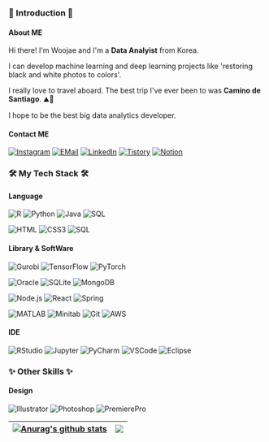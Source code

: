 ### 👋 Introduction 👋
#### About ME

Hi there! I'm Woojae and I'm a <b>Data Analyist</b> from Korea.

I can develop machine learning and deep learning projects like 'restoring black and white photos to colors'. 

I really love to travel aboard. The best trip I've ever been to was <b>Camino de Santiago</b>. ⛰💖 

I hope to be the best big data analytics developer.


#### Contact ME
[![Instagram](https://img.shields.io/badge/Instagram-E4405F?style=flat-square&logo=Instagram&logoColor=white)](https://www.instagram.com/wooooo_ji94)
[![EMail](https://img.shields.io/badge/Email-EA4335?style=flat-square&logo=Gmail&logoColor=white)](mailto:staphano77x@naver.com)
[![LinkedIn](https://img.shields.io/badge/LinkedIn-0A66C2?style=flat-square&logo=Linkedin&logoColor=white)](https://www.linkedin.com/in/woooooji94)
[![Tistory](https://img.shields.io/badge/TistoryBlog-EEEEEE?&style=flat-square)](https://woooooji94.tistory.com)
[![Notion](https://img.shields.io/badge/Notion-000000?style=flat-square&logo=Notion&logoColor=white)](https://woooooji94.notion.site/e619458d725e473496a37adbe73a7929)


  
### 🛠️ My Tech Stack 🛠️
#### Language
![R](https://img.shields.io/badge/R-276DC3?style=flat-square&logo=R&logoColor=white)
![Python](https://img.shields.io/badge/Python-3776AB?style=flat-square&logo=Python&logoColor=white)
![Java](https://img.shields.io/badge/Java-007396?style=flat-square&logo=Java&logoColor=white)
![SQL](https://img.shields.io/badge/SQL-EEEEEE?style=flat-square)


![HTML](https://img.shields.io/badge/HTML-E34F26?style=flat-square&logo=HTML5&logoColor=white)
![CSS3](https://img.shields.io/badge/CSS-1572B6?style=flat-square&logo=CSS3&logoColor=white)
![SQL](https://img.shields.io/badge/JavaScript-F7DF1E?style=flat-square&logo=JavaScript&logoColor=white)



#### Library & SoftWare
![Gurobi](https://img.shields.io/badge/Gurobi-DA1F26?style=flat-square)
![TensorFlow](https://img.shields.io/badge/TensorFlow-FF6F00?style=flat-square&logo=TensorFlow&logoColor=white)
![PyTorch](https://img.shields.io/badge/PyTorch-EE4C2C?style=flat-square&logo=PyTorch&logoColor=white)

![Oracle](https://img.shields.io/badge/Oracle-F80000?style=flat-square&logo=Oracle&logoColor=white)
![SQLite](https://img.shields.io/badge/SQLite-003B57?style=flat-square&logo=SQLite&logoColor=white)
![MongoDB](https://img.shields.io/badge/MongoDB-47A248?style=flat-square&logo=MongoDB&logoColor=white)

![Node.js](https://img.shields.io/badge/Node.js-339933?style=flat-square&logo=Node.js&logoColor=white)
![React](https://img.shields.io/badge/React-61DAFB?style=flat-square&logo=React&logoColor=white)
![Spring](https://img.shields.io/badge/Spring-6DB33F?style=flat-square&logo=Spring&logoColor=white)

![MATLAB](https://img.shields.io/badge/MATLAB-0076A8?style=flat-square)
![Minitab](https://img.shields.io/badge/Minitab-8DC63F?style=flat-square)
![Git](https://img.shields.io/badge/Git-F05032?style=flat-square&logo=Git&logoColor=white)
![AWS](https://img.shields.io/badge/AWS-232F3E?style=flat-square&logo=AmazonAWS&logoColor=white)


#### IDE
![RStudio](https://img.shields.io/badge/RStudio-75AADB?style=flat-square&logo=RStudio&logoColor=white)
![Jupyter](https://img.shields.io/badge/Jupyter-F37626?style=flat-square&logo=Jupyter&logoColor=white)
![PyCharm](https://img.shields.io/badge/PyCharm-000000?style=flat-square&logo=PyCharm&logoColor=white)
![VSCode](https://img.shields.io/badge/VSCode-007ACC?style=flat-square&logo=VisualStudioCode&logoColor=white)
![Eclipse](https://img.shields.io/badge/Eclipse-2C2255?style=flat-square&logo=EclipseIDE&logoColor=white)


### ✨ Other Skills ✨
#### Design
![Illustrator](https://img.shields.io/badge/Illustrator-FF9A00?style=flat-square&logo=AdobeIllustrator&logoColor=white)
![Photoshop](https://img.shields.io/badge/Photoshop-31A8FF?style=flat-square&logo=AdobePhotoshop&logoColor=white)
![PremierePro](https://img.shields.io/badge/PremierePro-9999FF?style=flat-square&logo=AdobePremierePro&logoColor=white)


| <a href="https://github.com/WoojaeJang"><img align="center" src="https://github-readme-stats.vercel.app/api?username=WoojaeJang&show_icons=true&include_all_commits=true&theme=buefy&hide_border=true" alt="Anurag's github stats" /></a> | <a href="https://github.com/WoojaeJang"><img align="center" src="https://github-readme-stats.vercel.app/api/top-langs/?username=WoojaeJang&layout=compact&theme=buefy&hide_border=true" /></a> |
| ------------- | ------------- |



<!--
**WoojaeJang/WoojaeJang** is a ✨ _special_ ✨ repository because its `README.md` (this file) appears on your GitHub profile.


Here are some ideas to get you started:

- 🔭 I’m currently working on ...
- 🌱 I’m currently learning ...
- 👯 I’m looking to collaborate on ...
- 🤔 I’m looking for help with ...
- 💬 Ask me about ...
- 📫 How to reach me: ...
- 😄 Pronouns: ...
- ⚡ Fun fact: ...
-->
